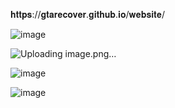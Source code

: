 𝐡𝐭𝐭𝐩𝐬://𝐠𝐭𝐚𝐫𝐞𝐜𝐨𝐯𝐞𝐫.𝐠𝐢𝐭𝐡𝐮𝐛.𝐢𝐨/𝐰𝐞𝐛𝐬𝐢𝐭𝐞/

![image](https://github.com/gtarecover/website/assets/141908809/a5c22c7f-e0b0-4ea1-98c6-2ac716ef125b)

![Uploading image.png…]()


 
![image](https://github.com/gtarecover/website/assets/141908809/11593c9c-e8d8-4b00-a430-1752c57676a6)


![image](https://github.com/gtarecover/website/assets/141908809/27a8be44-9d95-45c1-8404-3d39ffde9d50)


